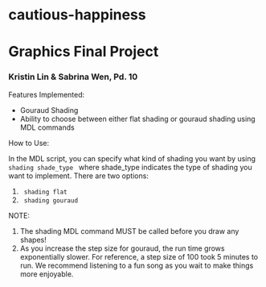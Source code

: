 # cautious-happiness
# Graphics Final Project
### Kristin Lin & Sabrina Wen, Pd. 10

Features Implemented:
 - Gouraud Shading
 - Ability to choose between either flat shading or gouraud shading using MDL commands
 
 How to Use:
 
In the MDL script, you can specify what kind of shading you want by using
`shading shade_type ` where shade_type indicates the type of shading you want to implement. There are two options:
1. ``` shading flat``` 
2. ``` shading gouraud```

NOTE: 
1. The shading MDL command MUST be called before you draw any shapes!
1. As you increase the step size for gouraud, the run time grows exponentially slower. For reference, a step size of 100 took 5 minutes to run. We recommend listening to a fun song as you wait to make things more enjoyable.
